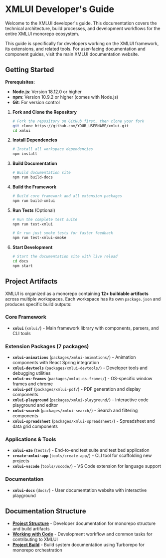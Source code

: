 # XMLUI Developer's Guide

Welcome to the XMLUI developer's guide. This documentation covers the technical architecture, build processes, and development workflows for the entire XMLUI monorepo ecosystem.

This guide is specifically for developers working on the XMLUI framework, its extensions, and related tools. For user-facing documentation and component guides, visit the main XMLUI documentation website.

## Getting Started

**Prerequisites:**
- **Node.js**: Version 18.12.0 or higher
- **npm**: Version 10.9.2 or higher (comes with Node.js)
- **Git**: For version control

1. **Fork and Clone the Repository**
   ```bash
   # Fork the repository on GitHub first, then clone your fork
   git clone https://github.com/YOUR_USERNAME/xmlui.git
   cd xmlui
   ```

2. **Install Dependencies**
   ```bash
   # Install all workspace dependencies
   npm install
   ```

3. **Build Documentation**
   ```bash
   # Build documentation site
   npm run build-docs
   ```

4. **Build the Framework**
   ```bash
   # Build core framework and all extension packages
   npm run build-xmlui
   ```

5. **Run Tests** (Optional)
   ```bash
   # Run the complete test suite
   npm run test-xmlui
   
   # Or run just smoke tests for faster feedback
   npm run test-xmlui-smoke
   ```

6. **Start Development**
   ```bash
   # Start the documentation site with live reload
   cd docs
   npm start
   ```

## Project Artifacts

XMLUI is organized as a monorepo containing **12+ buildable artifacts** across multiple workspaces. Each workspace has its own `package.json` and produces specific build outputs:

### Core Framework
- **`xmlui`** (`xmlui/`) - Main framework library with components, parsers, and CLI tools

### Extension Packages (7 packages)
- **`xmlui-animations`** (`packages/xmlui-animations/`) - Animation components with React Spring integration
- **`xmlui-devtools`** (`packages/xmlui-devtools/`) - Developer tools and debugging utilities  
- **`xmlui-os-frames`** (`packages/xmlui-os-frames/`) - OS-specific window frames and chrome
- **`xmlui-pdf`** (`packages/xmlui-pdf/`) - PDF generation and display components
- **`xmlui-playground`** (`packages/xmlui-playground/`) - Interactive code playground and editor
- **`xmlui-search`** (`packages/xmlui-search/`) - Search and filtering components
- **`xmlui-spreadsheet`** (`packages/xmlui-spreadsheet/`) - Spreadsheet and data grid components

### Applications & Tools
- **`xmlui-e2e`** (`tests/`) - End-to-end test suite and test bed application
- **`create-xmlui-app`** (`tools/create-app/`) - CLI tool for scaffolding new projects
- **`xmlui-vscode`** (`tools/vscode/`) - VS Code extension for language support

### Documentation
- **`xmlui-docs`** (`docs/`) - User documentation website with interactive playground

## Documentation Structure

- [**Project Structure**](./project-structure.md) - Developer documentation for monorepo structure and build artifacts
- [**Working with Code**](./working-with-code.md) - Development workflow and common tasks for contributing to XMLUI
- [**Project Build**](./project-build.md) - Build system documentation using Turborepo for monorepo orchestration
